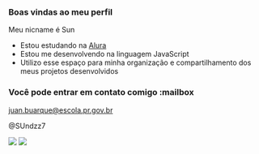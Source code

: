 ### Boas vindas ao meu perfil

Meu nicname é Sun

- Estou estudando na [Alura](https://www.alura.com.br)
- Estou me desenvolvendo na linguagem JavaScript
- Utilizo esse espaço para minha organização e compartilhamento dos meus projetos desenvolvidos

### Você pode entrar em contato comigo :mailbox

juan.buarque@escola.pr.gov.br

@SUndzz7

 ![](https://media1.tenor.com/m/muLqLs7VDaQAAAAC/gojo-satoru.gif)  ![](https://media1.tenor.com/m/6nO7jWQY4k0AAAAC/mao-nonosaka-future-diary.gif)
 

